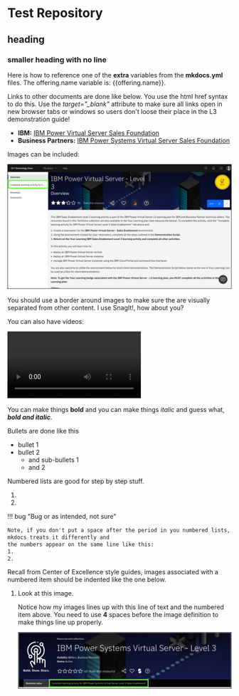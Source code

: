 # Test Repository

## heading

### smaller heading with no line

Here is how to reference one of the **extra** variables from the **mkdocs.yml** files. The offering.name variable is: {{offering.name}}.

Links to other documents are done like below. You use the html href syntax to do this. Use the *target="_blank"* attribute to make sure all links open in new browser tabs or windows so users don't loose their place in the L3 demonstration guide!

- **IBM:** <a href="https://yourlearning.ibm.com/activity/PLAN-4E64FE2FDBF0" target="_blank">IBM Power Virtual Server Sales Foundation</a>
- **Business Partners:** <a href="https://learn.ibm.com/course/view.php?id=11419" target="_blank">IBM Power Systems Virtual Server Sales Foundation</a>

Images can be included:

![](_attachments/ITZ-1.png)

You should use a border around images to make sure the are visually separated from other content. I use SnagIt!, how about you?

You can also have videos:

![type:video](_videos/GitHubInstallExtension-final.mp4)

You can make things **bold** and you can make things *italic* and guess what, ***bold and italic***.


Bullets are done like this

- bullet 1
- bullet 2
  - and sub-bullets 1
  - and 2



Numbered lists are good for step by step stuff.

1. 
2. 

!!! bug "Bug or as intended, not sure"

    Note, if you don't put a space after the period in you numbered lists, mkdocs treats it differently and
    the numbers appear on the same line like this:
    1.
    2.


Recall from Center of Excellence style guides, images associated with a numbered item should be indented like the one below.

1. Look at this image.

    Notice how my images lines up with this line of text and the numbered item above. You need to use **4** spaces before the image definition to make things line up properly.

    ![](_attachments/part1_step1.png)

